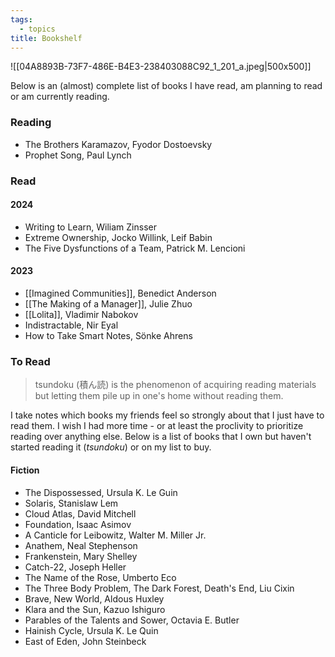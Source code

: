 ```yaml
---
tags:
  - topics
title: Bookshelf
---
```

![[04A8893B-73F7-486E-B4E3-238403088C92_1_201_a.jpeg\|500x500]]

Below is an (almost) complete list of books I have read, am planning to read or am currently reading. 

### Reading

- The Brothers Karamazov, Fyodor Dostoevsky
- Prophet Song, Paul Lynch

### Read

#### 2024

- Writing to Learn, Wiliam Zinsser
- Extreme Ownership, Jocko Willink, Leif Babin
- The Five Dysfunctions of a Team, Patrick M. Lencioni

#### 2023

- [[Imagined Communities]], Benedict Anderson
- [[The Making of a Manager]], Julie Zhuo
- [[Lolita]], Vladimir Nabokov
- Indistractable, Nir Eyal
- How to Take Smart Notes, Sönke Ahrens


### To Read

> tsundoku (積ん読) is the phenomenon of acquiring reading materials but letting them pile up in one's home without reading them.

I take notes which books my friends feel so strongly about that I just have to read them. I wish I had more time - or at least the proclivity to prioritize reading over anything else. Below is a list of books that I own but haven't started reading it (*tsundoku*) or on my list to buy. 

#### Fiction

- The Dispossessed, Ursula K. Le Guin
- Solaris, Stanislaw Lem
- Cloud Atlas, David Mitchell
- Foundation, Isaac Asimov
- A Canticle for Leibowitz, Walter M. Miller Jr.
- Anathem, Neal Stephenson
- Frankenstein, Mary Shelley
- Catch-22, Joseph Heller
- The Name of the Rose, Umberto Eco
- The Three Body Problem, The Dark Forest, Death's End, Liu Cixin
- Brave, New World, Aldous Huxley
- Klara and the Sun, Kazuo Ishiguro 
- Parables of the Talents and Sower, Octavia E. Butler
- Hainish Cycle, Ursula K. Le Quin
- East of Eden, John Steinbeck